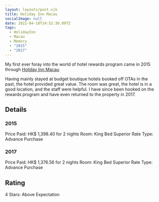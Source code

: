 ```yaml
---
layout: layouts/post.njk
title: Holiday Inn Macau
socialImage: null
date: 2022-04-18T14:52:30.097Z
tags:
  - HolidayInn
  - Macau
  - Memory
  - "2015"
  - "2017"
---
```

My first ever foray into the world of hotel rewards program came in 2015 through [Holiday Inn Macau](https://www.ihg.com/holidayinn/hotels/us/en/macau/qmpch/hoteldetail)

Having mainly stayed at budget boutique hotels booked off OTAs in the past, the hotel provided great value. The room was great, the hotel is in a good location, and the staff were helpful. I have since been hooked on the rewards program and have even returned to the property in 2017.

## Details

### 2015 

Price Paid: HK$ 1,398.40 for 2 nights
Room: King Bed Superior
Rate Type: Advance Purchase

### 2017

Price Paid: HK$ 1,376.56 for 2 nights
Room: King Bed Superior
Rate Type: Advance Purchase

## Rating

4 Stars: Above Expectation


